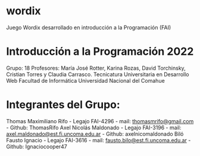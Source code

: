 # wordix
Juego Wordix desarrollado en introducción a la Programación (FAI)

# Introducción a la Programación 2022

Grupo: 18
Profesores: María José Rotter, Karina Rozas, David Torchinsky, Cristian Torres y Claudia Carrasco.
Tecnicatura Universitaria en Desarrollo Web
Facultad de Informática
Universidad Nacional del Comahue

# Integrantes del Grupo:

Thomas Maximiliano Rifo - Legajo FAI-4296 - mail: thomasmrifo@gmail.com - Github: ThomasRifo
Axel Nicolás Maldonado - Legajo FAI-3196 - mail: axel.maldonado@est.fi.uncoma.edu.ar - Github: axelnicomaldonado
Biló Fausto Ignacio - Legajo FAI-3616 - mail: fausto.bilo@est.fi.uncoma.edu.ar - Github: Ignaciocooper47
